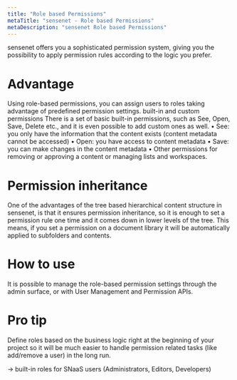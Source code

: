```yaml
---
title: "Role based Permissions"
metaTitle: "sensenet - Role based Permissions"
metaDescription: "sensenet Role based Permissions"
---
```


sensenet offers you a sophisticated permission system, giving you the possibility to apply permission rules according to the logic you prefer.

# Advantage
Using role-based permissions, you can assign users to roles taking advantage of predefined permission settings.
built-in and custom permissions
There is a set of basic built-in permissions, such as See, Open, Save, Delete etc., and it is even possible to add custom ones as well.
•	See: you only have the information that the content exists (content metadata cannot be accessed)
•	Open: you have access to content metadata
•	Save: you can make changes in the content metadata
•	Other permissions for removing or approving a content or managing lists and workspaces.

# Permission inheritance
One of the advantages of the tree based hierarchical content structure in sensenet, is that it ensures permission inheritance, so it is enough to set a permission rule one time and it comes down in lower levels of the tree. This means, if you set a permission on a document library it will be automatically applied to subfolders and contents.

# How to use
It is possible to manage the role-based permission settings through the admin surface, or with User Management and Permission APIs.

# Pro tip
Define roles based on the business logic right at the beginning of your project so it will be much easier to handle permission related tasks (like add/remove a user) in the long run.

-> built-in roles for SNaaS users (Administrators, Editors, Developers)
